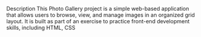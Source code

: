 Description
This Photo Gallery project is a simple web-based application that allows users to browse, view, and manage images in an organized grid layout. It is built as part of an exercise to practice front-end development skills, including HTML, CSS
